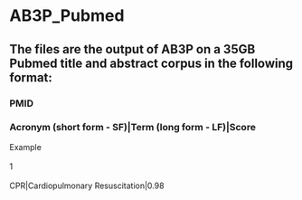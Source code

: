 # AB3P_Pubmed
## The files are the output of AB3P on a 35GB Pubmed title and abstract corpus in the following format:
### PMID
###   Acronym (short form - SF)|Term (long form - LF)|Score
Example</br></br>
1</br>
</br>
CPR|Cardiopulmonary Resuscitation|0.98</br>

